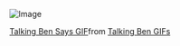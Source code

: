 ![Image](https://c.tenor.com/yrttOircNjcAAAAd/talking-ben-says.gif)
<div class="tenor-gif-embed" data-postid="24967985" data-share-method="host" data-aspect-ratio="1.08108" data-width="100%"><a href="https://tenor.com/view/talking-ben-says-saying-no-outfit7-gif-24967985">Talking Ben Says GIF</a>from <a href="https://tenor.com/search/talking+ben-gifs">Talking Ben GIFs</a></div> <script type="text/javascript" async src="https://tenor.com/embed.js"></script>


